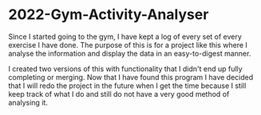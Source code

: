 # 2022-Gym-Activity-Analyser
Since I started going to the gym, I have kept a log of every set of every exercise I have done. The purpose of this is for a project like this where I analyse the information and display the data in an easy-to-digest manner.

I created two versions of this with functionality that I didn't end up fully completing or merging. Now that I have found this program I have decided that I will redo the project in the future when I get the time because I still keep track of what I do and still do not have a very good method of analysing it.
